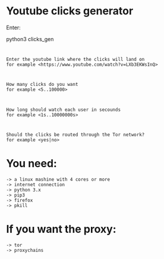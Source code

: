 # Youtube clicks generator

Enter:
  
  python3 clicks_gen <URL> <clicks> <watch time> <proxy>
  
  # <URL> 
    Enter the youtube link where the clicks will land on
    for example <https://www.youtube.com/watch?v=LXb3EKWsInQ>
  # <clicks> 
    How many clicks do you want
    for example <5..100000>
  # <watch time> 
    How long should watch each user in secounds
    for example <1s..10000000s>
  # <proxy> 
    Should the clicks be routed through the Tor network?
    for example <yes|no>

# You need:
    -> a linux mashine with 4 cores or more
    -> internet connection
    -> python 3.x
    -> pip3
    -> firefox
    -> pkill
# If you want the proxy:
    -> tor
    -> proxychains
    
